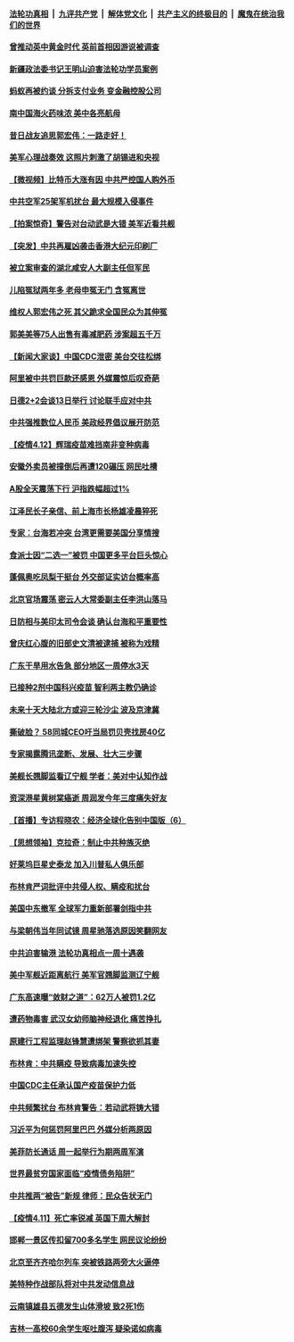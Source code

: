 ####  [法轮功真相](../../../../basic/blob/master/README.md?t=04130331) &nbsp;|&nbsp; [九评共产党](../../../../9ping.md/blob/master/README.md?t=04130331) &nbsp;|&nbsp; [解体党文化](../../../../jtdwh.md/blob/master/README.md?t=04130331)  &nbsp;|&nbsp; [共产主义的终极目的](../../../../gczydzjmd.md/blob/master/README.md?t=04130331) &nbsp;|&nbsp; [魔鬼在统治我们的世界](../../../../mgztzwmdsj.md/blob/master/README.md?t=04130331) 

#### [曾推动英中黄金时代 英前首相因游说被调查](../pages/nsc413/n12875370.md?t=04130331) 

#### [新疆政法委书记王明山迫害法轮功学员案例](../pages/nsc413/n12872717.md?t=04130331) 

#### [蚂蚁再被约谈 分拆支付业务 变金融控股公司](../pages/nsc413/n12875095.md?t=04130331) 

#### [南中国海火药味浓 美中各亮航母](../pages/nsc413/n12875243.md?t=04130331) 

#### [昔日战友追思郭宏伟：一路走好！](../pages/nsc413/n12875144.md?t=04130331) 

#### [美军心理战奏效 这照片刺激了胡锡进和央视](../pages/nsc413/n12875222.md?t=04130331) 

#### [【微视频】比特币大涨有因 中共严控国人购外币](../pages/nsc413/n12874883.md?t=04130331) 

#### [中共空军25架军机扰台 最大规模入侵事件](../pages/nsc413/n12875081.md?t=04130331) 

#### [【拍案惊奇】警告对台动武是大错 美军近看共舰](../pages/nsc413/n12873314.md?t=04130331) 

#### [【突发】中共再雇凶袭击香港大纪元印刷厂](../pages/nsc413/n12873647.md?t=04130331) 

#### [被立案审查的湖北咸安人大副主任但军民](../pages/nsc413/n12874559.md?t=04130331) 

#### [儿陷冤狱两年多 老母申冤无门 含冤离世](../pages/nsc413/n12869226.md?t=04130331) 

#### [维权人郭宏伟之死 其父跪求全国民众为其伸冤](../pages/nsc413/n12874669.md?t=04130331) 

#### [郭美美等75人出售有毒减肥药 涉案超五千万](../pages/nsc413/n12874579.md?t=04130331) 

#### [【新闻大家谈】中国CDC泄密 美台交往松绑](../pages/nsc413/n12870083.md?t=04130331) 

#### [阿里被中共罚巨款还感恩 外媒震惊后叹奇葩](../pages/nsc413/n12874747.md?t=04130331) 

#### [日德2+2会谈13日举行 讨论联手应对中共](../pages/nsc413/n12874750.md?t=04130331) 

#### [中共强推数位人民币 美政经界倡议展开防范](../pages/nsc413/n12874775.md?t=04130331) 

#### [【疫情4.12】辉瑞疫苗难挡南非变种病毒](../pages/nsc413/n12874304.md?t=04130331) 

#### [安徽外卖员被撞倒后再遭120碾压 网民吐槽](../pages/nsc413/n12874613.md?t=04130331) 

#### [A股全天震荡下行 沪指跌幅超过1%](../pages/nsc413/n12874380.md?t=04130331) 

#### [江泽民长子亲信、前上海市长杨雄凌晨猝死](../pages/nsc413/n12874340.md?t=04130331) 

#### [专家：台海若冲突 台湾更需要美国分享情搜](../pages/nsc413/n12873707.md?t=04130331) 

#### [食派士因“二选一”被罚 中国更多平台巨头惊心](../pages/nsc413/n12874011.md?t=04130331) 

#### [蓬佩奥吃凤梨干挺台 外交部证实访台概率高](../pages/nsc413/n12873816.md?t=04130331) 


#### [北京官场震荡 密云人大常委副主任李洪山落马](../pages/nsc413/n12874290.md?t=04130331) 

#### [日防相与美印太司令会谈 确认台海和平重要性](../pages/nsc413/n12873669.md?t=04130331) 

#### [曾庆红心腹的旧部史文清被逮捕 被称为戏精](../pages/nsc413/n12874083.md?t=04130331) 

#### [广东干旱用水告急 部分地区一周停水3天](../pages/nsc413/n12874022.md?t=04130331) 

#### [已接种2剂中国科兴疫苗 智利两主教仍确诊](../pages/nsc413/n12874075.md?t=04130331) 

#### [未来十天大陆北方或迎三轮沙尘 波及京津冀](../pages/nsc413/n12873982.md?t=04130331) 

#### [撕破脸？ 58同城CEO吁当局罚贝壳找房40亿](../pages/nsc413/n12873352.md?t=04130331) 

#### [专家揭露腾讯垄断、发展、壮大三步骤](../pages/nsc413/n12873130.md?t=04130331) 

#### [美舰长翘脚监看辽宁舰 学者：美对中认知作战](../pages/nsc413/n12873570.md?t=04130331) 

#### [资深港星黄树棠癌逝 周润发今年三度痛失好友](../pages/nsc413/n12873184.md?t=04130331) 

#### [【首播】专访程晓农：经济全球化告别中国版（6）](../pages/nsc413/n12871927.md?t=04130331) 

#### [【思想领袖】克拉奇：制止中共种族灭绝](../pages/nsc413/n12859898.md?t=04130331) 

#### [好莱坞巨星史泰龙 加入川普私人俱乐部](../pages/nsc413/n12873058.md?t=04130331) 

#### [布林肯严词批评中共侵人权、瞒疫和扰台](../pages/nsc413/n12873017.md?t=04130331) 

#### [美国中东撤军 全球军力重新部署剑指中共](../pages/nsc413/n12873076.md?t=04130331) 

#### [与梁朝伟当年同试镜 周星驰落选原因笑翻网友](../pages/nsc413/n12872829.md?t=04130331) 

#### [中共迫害输港 法轮功真相点一周十遇袭](../pages/nsc413/n12873029.md?t=04130331) 

#### [美中军舰近距离航行 美军官翘脚监测辽宁舰](../pages/nsc413/n12872888.md?t=04130331) 

#### [广东高速曝“敛财之道”：62万人被罚1.2亿](../pages/nsc413/n12872935.md?t=04130331) 

#### [遭药物毒害 武汉女幼师脑神经退化 痛苦挣扎](../pages/nsc413/n12872368.md?t=04130331) 

#### [原建行工程监理赵锋慧遭绑架 警察欲抓其妻](../pages/nsc413/n12872859.md?t=04130331) 

#### [布林肯：中共瞒疫 导致病毒加速失控](../pages/nsc413/n12872839.md?t=04130331) 

#### [中国CDC主任承认国产疫苗保护力低](../pages/nsc413/n12872646.md?t=04130331) 

#### [中共频繁扰台 布林肯警告：若动武将铸大错](../pages/nsc413/n12872745.md?t=04130331) 

#### [习近平为何惩罚阿里巴巴 外媒分析两原因](../pages/nsc413/n12872665.md?t=04130331) 

#### [美菲防长通话 周一起举行为期两周军演](../pages/nsc413/n12872506.md?t=04130331) 

#### [世界最贫穷国家面临“疫情债务陷阱”](../pages/nsc413/n12872021.md?t=04130331) 

#### [中共推两“被告”新规 律师：民众告状无门](../pages/nsc413/n12872464.md?t=04130331) 

#### [【疫情4.11】死亡率锐减 英国下周大解封](../pages/nsc413/n12872308.md?t=04130331) 

#### [邯郸一景区传扣留700多名学生 网民议论纷纷](../pages/nsc413/n12872372.md?t=04130331) 

#### [北京至齐齐哈尔列车 突被铁路两旁大火逼停](../pages/nsc413/n12872307.md?t=04130331) 

#### [美特种作战部队将对中共发动信息战](../pages/nsc413/n12870566.md?t=04130331) 

#### [云南镇雄县五德发生山体滑坡 致2死1伤](../pages/nsc413/n12872302.md?t=04130331) 

#### [吉林一高校60余学生呕吐腹泻 疑染诺如病毒](../pages/nsc413/n12872279.md?t=04130331) 

